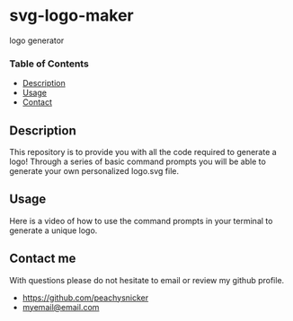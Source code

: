 # svg-logo-maker

logo generator

### Table of Contents

- <a name="description" href="#description">Description</a>
- <a name="usage" href="#usage">Usage</a>
- <a name="contact" href="#contact">Contact</a>

## Description

This repository is to provide you with all the code required to generate a logo!
Through a series of basic command prompts you will be able to generate your own personalized logo.svg file.

## Usage

Here is a video of how to use the command prompts in your terminal to generate a unique logo.

## Contact me

With questions please do not hesitate to email or review my github profile.

- https://github.com/peachysnicker
- myemail@email.com
